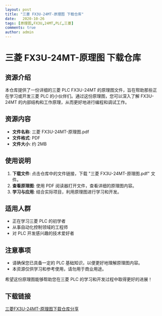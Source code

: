 ```yaml
---
layout: post
title: "三菱 FX3U-24MT-原理图 下载仓库"
date:   2020-10-26
tags: [原理图,FX3U,24MT,PLC,三菱]
comments: true
author: admin
---
```

# 三菱 FX3U-24MT-原理图 下载仓库

## 资源介绍

本仓库提供了一份详细的三菱 PLC FX3U-24MT 的原理图文件，旨在帮助那些正在学习或开发三菱 PLC 的小伙伴们。通过这份原理图，您可以深入了解 FX3U-24MT 的内部结构和工作原理，从而更好地进行编程和调试工作。

## 资源内容

- **文件名称**: 三菱 FX3U-24MT-原理图.pdf
- **文件格式**: PDF
- **文件大小**: 约 2MB

## 使用说明

1. **下载文件**: 点击仓库中的文件链接，下载 "三菱 FX3U-24MT-原理图.pdf" 文件。
2. **查看原理图**: 使用 PDF 阅读器打开文件，查看详细的原理图内容。
3. **学习与应用**: 结合实际项目，利用原理图进行学习和开发。

## 适用人群

- 正在学习三菱 PLC 的初学者
- 从事自动化控制领域的工程师
- 对 PLC 开发感兴趣的技术爱好者

## 注意事项

- 请确保您已具备一定的 PLC 基础知识，以便更好地理解原理图内容。
- 本资源仅供学习和参考使用，请勿用于商业用途。

希望这份原理图能够帮助您在三菱 PLC 的学习和开发过程中取得更好的进展！

## 下载链接

[三菱FX3U-24MT-原理图下载仓库分享](https://pan.quark.cn/s/a18144c39d00)